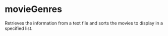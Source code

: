 # movieGenres
Retrieves the information from a text file and sorts the movies to display in a specified list. 
